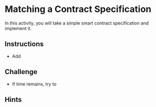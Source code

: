 # Matching a Contract Specification

In this activity, you will take a simple smart contract specification and implement it.

## Instructions

* Add

## Challenge

* If time remains, try to

## Hints
